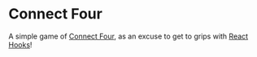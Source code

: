 # Connect Four

A simple game of [Connect Four], as an excuse to get to grips with [React Hooks]!

[connect four]: https://en.wikipedia.org/wiki/Connect_Four 'a classic'
[react hooks]: https://reactjs.org/blog/2019/02/06/react-v16.8.0.html 'Cause nobody likes classes in javascript'
